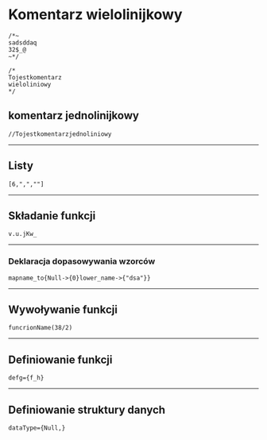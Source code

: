 # Komentarz wielolinijkowy

```
/*~
sadsddaq
32$_@
~*/

/*
Tojestkomentarz
wieloliniowy
*/
```

## komentarz jednolinijkowy

```
//Tojestkomentarzjednoliniowy
```


---

## Listy

```
[6,",",""]
```

---
## Składanie funkcji

```
v.u.jKw_
```

---

### Deklaracja dopasowywania wzorców

```
mapname_to{Null->{0}lower_name->{"dsa"}}
```

---

## Wywoływanie funkcji

```
funcrionName(38/2)
```

---
## Definiowanie funkcji

```
defg={f_h}
```

---
## Definiowanie struktury danych

```
dataType={Null,}
```


